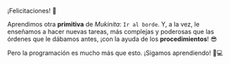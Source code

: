 ¡Felicitaciones! :tada:

Aprendimos otra **primitiva** de _Mukinita_: `Ir al borde`. Y, a la vez, le enseñamos a hacer nuevas tareas, más complejas y poderosas que las órdenes que le dábamos antes, ¡con la ayuda de los **procedimientos**! :sunglasses:

Pero la programación es mucho más que esto. ¡Sigamos aprendiendo! :muscle::computer: